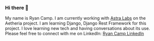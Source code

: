 ### Hi there 👋
My name is Ryan Camp.
I am currently working with [Astra Labs](https://www.withastra.org/) on the Aetheria project.
I am learning Django, Django Rest Framework for this project.
I love learning new tech and having conversations about its use.
Please feel free to connect with me on LinkedIn: [Ryan Camp LinkedIn](https://www.linkedin.com/in/campprg/)


<!--
**cmpprg/cmpprg** is a ✨ _special_ ✨ repository because its `README.md` (this file) appears on your GitHub profile.

Here are some ideas to get you started:

- 🔭 I’m currently working on ...
- 🌱 I’m currently learning ...
- 👯 I’m looking to collaborate on ...
- 🤔 I’m looking for help with ...
- 💬 Ask me about ...
- 📫 How to reach me: ...
- 😄 Pronouns: ...
- ⚡ Fun fact: ...
-->
